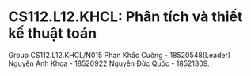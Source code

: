 # CS112.L12.KHCL: Phân tích và thiết kế thuật toán
Group CS112.L12.KHCL/N015 
Phan Khắc Cường - 18520548(Leader)       Nguyễn Anh Khoa - 18520922        Nguyễn Đức Quốc - 18521309.
